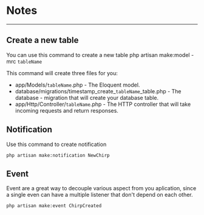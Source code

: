 # Notes
---
## Create a new table
You can use this command to create a new table php artisan make:model -mrc `tableName`

This command will create three files for you:

- app/Models/`tableName`.php - The Eloquent model.
- database/migrations/timestamp_create_`tableName`_table.php - The database - migration that will create your database table.
- app/Http/Controller/`tableName`.php - The HTTP controller that will take incoming requests and return responses.
## Notification
Use this command to create notification
```
php artisan make:notification NewChirp
```

## Event
Event are a great way to decouple various aspect from you aplication, since a single even can have a multiple listener that don't depend on each other.
```
php artisan make:event ChirpCreated
```